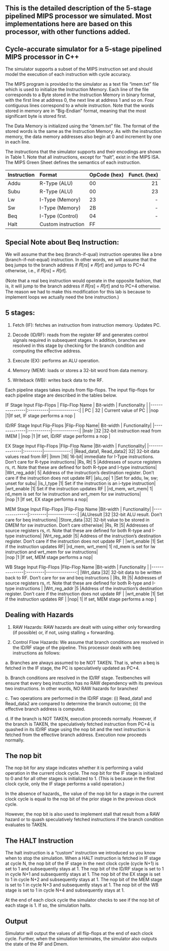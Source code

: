 ## This is the detailed description of the 5-stage pipelined MIPS processor we simulated. Most implementations here are based on this processor, with other functions added.

## Cycle-accurate simulator for a 5-stage pipelined MIPS processor in C++

The simulator supports a subset of the MIPS instruction set and should model the execution of each instruction with cycle accuracy.

The MIPS program is provided to the simulator as a text file “imem.txt” file which is used to initialize the Instruction Memory. Each line of the file corresponds to a Byte stored in the Instruction Memory in binary format, with the first line at address 0, the next line at address 1 and so on. Four contiguous lines correspond to a whole instruction. Note that the words stored in memory are in “Big-Endian” format, meaning that the most significant byte is stored first.   

The Data Memory is initialized using the “dmem.txt” file. The format of the stored words is the same as the Instruction Memory. As with the instruction memory, the data memory addresses also begin at 0 and increment by one in each line.  

The instructions that the simulator supports and their encodings are shown in Table 1. Note that all instructions, except for “halt”, exist in the MIPS ISA. The MIPS Green Sheet defines the semantics of each instruction. 

| Instruction | Format            | OpCode (hex)  | Funct. (hex) |
|-------------|:------------------|---------------|-------------:|
| Addu        | R-Type (ALU)      |     00        |    21 
| Subu        | R-Type (ALU)      |     00        |    23 
| Lw          | I-Type (Memory)   |     23        |    - 
| Sw          | I-Type (Memory)   |     2B        |    - 
| Beq         | I-Type (Control)  |     04        |    - 
| Halt        | Custom instruction|     FF        | 

## Special Note about Beq Instruction: 

We will assume that the beq (branch-if-qual) instruction operates like a bne (branch-if-not-equal) instruction. In other words, we will assume that the beq jumps to the branch address if 𝑅[𝑟𝑠] ≠ 𝑅[𝑟𝑡] and jumps to PC+4 otherwise, i.e., if 𝑅[𝑟𝑠] = 𝑅[𝑟𝑡].   
 
(Note that a real beq instruction would operate in the opposite fashion, that is, it will jump to the branch address if 𝑅[𝑟𝑠] = 𝑅[𝑟𝑡] and to PC+4 otherwise. The reason we had to make this modification for this lab is because to implement loops we actually need the bne instruction.) 

## 5 stages: 
 
1. Fetch (IF): fetches an instruction from instruction memory. Updates PC.  

2. Decode (ID/RF): reads from the register RF and generates control signals required in subsequent stages. In addition, branches are resolved in this stage by checking for the branch condition and computing the effective address.  

3. Execute (EX): performs an ALU operation.  

4. Memory (MEM): loads or stores a 32-bit word from data memory. 

5. Writeback (WB): writes back data to the RF. 

Each pipeline stages takes inputs from flip-flops. The input flip-flops for each pipeline stage are described in the tables below. 

IF Stage Input Flip-Flops 
| Flip-Flop Name | Bit-width | Functionality | 
|----------------|:----------|--------------:|
| PC | 32 | Current value of PC | 
|nop |1|If set, IF stage performs a nop |
 
ID/RF Stage Input Flip-Flops 
|Flip-Flop Name| Bit-width | Functionality| 
|--------------|:-----------|-------------:|
|Instr |32 |32-bit instruction read from IMEM |
|nop |1 |If set, ID/RF stage performs a nop |

  EX Stage Input Flip-Flops 
|Flip-Flop Name |Bit-width | Functionality| 
|---------------|:---------|-------------:|
|Read_data1, Read_data2| 32| 32-bit data values read from RF| 
|Imm |16| 16-bit| immediate for I-Type instructions. Don’t care for R-type instructions| 
|Rs, Rt| 5 |Addresses of source registers rs, rt. Note that these are defined for both R-type and I-type instructions| 
|Wrt_reg_addr| 5| Address of the instruction’s destination register. Don’t care if the instruction does not update RF| 
|alu_op| 1 |Set for addu, lw, sw; unset for subu| 
|is_I_type |1| Set if the instruction is an i-type instruction|  
|wrt_enable |1| Set if the instruction updates RF |
|rd_mem, wrt_mem| 1| rd_mem is set for lw instruction and wrt_mem for sw instructions|  
|nop |1 |If set, EX stage performs a nop| 
 
MEM Stage Input Flip-Flops 
|Flip-Flop Name |Bit-width | Functionality| 
|---------------|:--------|--------------:|
|ALUresult |32 |32-bit ALU result. Don’t care for beq instructions| 
|Store_data |32| 32-bit value to be stored in DMEM for sw instruction. Don’t care otherwise| 
|Rs, Rt |5| Addresses of source registers rs, rt. Note that these are defined for both R-type and I-type instructions| 
|Wrt_reg_addr |5| Address of the instruction’s destination register. Don’t care if the instruction does not update RF |
|wrt_enable |1| Set if the instruction updates RF| 
|rd_mem, wrt_mem| 1| rd_mem is set for lw instruction and wrt_mem for sw instructions|  
|nop |1 |If set, MEM stage performs a nop| 
 
WB Stage Input Flip-Flops 
|Flip-Flop Name |Bit-width | Functionality |
|---------------|:---------|---------------:|
|Wrt_data |32| 32-bit data to be written back to RF. Don’t care for sw and beq instructions |
|Rs, Rt |5| Addresses of source registers rs, rt. Note that these are defined for both R-type and I-type instructions |
|Wrt_reg_addr |5 |Address of the instruction’s destination register. Don’t care if the instruction does not update RF |
|wrt_enable |1| Set if the instruction updates RF |
|nop| 1| If set, MEM stage performs a nop |

## Dealing with Hazards 

1. RAW Hazards: RAW hazards are dealt with using either only forwarding (if possible) or, if not, using stalling + forwarding. 

2. Control Flow Hazards: We assume that branch conditions are resolved in the ID/RF stage of the pipeline. This processor deals with beq instructions as follows: 
  
a. Branches are always assumed to be NOT TAKEN. That is, when a beq is fetched in the IF stage, the PC is speculatively updated as PC+4. 
  
b. Branch conditions are resolved in the ID/RF stage. Testbenches will ensure that every beq instruction has no RAW dependency with its previous two instructions. In other words, NO RAW hazards for branches! 
  
c. Two operations are performed in the ID/RF stage: (i) Read_data1 and Read_data2 are compared to determine the branch outcome; (ii) the effective branch address is computed. 
  
d. If the branch is NOT TAKEN, execution proceeds normally. However, if the branch is TAKEN, the speculatively fetched instruction from PC+4 is quashed in its ID/RF stage using the nop bit and the next instruction is fetched from the effective branch address. Execution now proceeds normally.

## The nop bit 

The nop bit for any stage indicates whether it is performing a valid operation in the current clock cycle. The nop bit for the IF stage is initialized to 0 and for all other stages is initialized to 1. (This is because in the first clock cycle, only the IF stage performs a valid operation.) 

In the absence of hazards,, the value of the nop bit for a stage in the current clock cycle is equal to the nop bit of the prior stage in the previous clock cycle. 

However, the nop bit is also used to implement stall that result from a RAW hazard or to quash speculatively fetched instructions if the branch condition evaluates to TAKEN. 

## The HALT Instruction 
 
The halt instruction is a “custom” instruction we introduced so you know when to stop the simulation. When a HALT instruction is fetched in IF stage at cycle N, the nop bit of the IF stage in the next clock cycle (cycle N+1) is set to 1 and subsequently stays at 1. The nop bit of the ID/RF stage is set to 1 in cycle N+1 and subsequently stays at 1. The nop bit of the EX stage is set to 1 in cycle N+2 and subsequently stays at 1. The nop bit of the MEM stage is set to 1 in cycle N+3 and subsequently stays at 1. The nop bit of the WB stage is set to 1 in cycle N+4 and subsequently stays at 1.  
 
At the end of each clock cycle the simulator checks to see if the nop bit of each stage is 1. If so, the simulation halts. 

## Output 
 
Simulator will output the values of all flip-flops at the end of each clock cycle. Further, when the simulation terminates, the simulator also outputs the state of the RF and Dmem.

